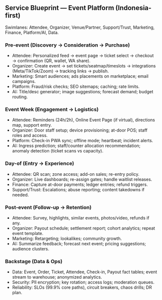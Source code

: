## Service Blueprint — Event Platform (Indonesia-first)

Swimlanes: Attendee, Organizer, Venue/Partner, Support/Trust, Marketing, Finance, Platform/AI, Data.

### Pre‑event (Discovery → Consideration → Purchase)

- Attendee: Personalized feed → event page → ticket select → checkout → confirmation (QR, wallet, WA share).
- Organizer: Create event → set tickets/seatmap/timeslots → integrations (Meta/TikTok/Zoom) → tracking links → publish.
- Marketing: Smart audiences; ads placements on marketplace; email campaigns.
- Platform: Fraud/risk checks; SEO sitemaps; caching; rate limits.
- AI: Title/desc generator; image suggestions; forecast demand; budget routing.

### Event Week (Engagement → Logistics)

- Attendee: Reminders (24h/2h), Online Event Page (if virtual), directions map, support entry.
- Organizer: Door staff setup; device provisioning; at-door POS; staff roles and access.
- Platform: Check-in PWA sync; offline mode; heartbeat; incident alerts.
- AI: Ingress prediction; staff/counter allocation recommendation; anomaly detection (ticket scans vs capacity).

### Day-of (Entry → Experience)

- Attendee: QR scan; zone access; add-on sales; re-entry policy.
- Organizer: Live dashboards; re-assign gates; handle waitlist releases.
- Finance: Capture at-door payments; ledger entries; refund triggers.
- Support/Trust: Escalations; abuse reporting; content takedowns if needed.

### Post‑event (Follow‑up → Retention)

- Attendee: Survey, highlights, similar events, photos/video, refunds if any.
- Organizer: Payout schedule; settlement report; cohort analytics; repeat event template.
- Marketing: Retargeting; lookalikes; community growth.
- AI: Summarize feedback; forecast next event; pricing suggestions; audience clusters.

### Backstage (Data & Ops)

- Data: Event, Order, Ticket, Attendee, Check-in, Payout fact tables; event stream to warehouse; anonymized analytics.
- Security: PII encryption; key rotation; access logs; moderation queues.
- Reliability: SLOs (99.9% core paths), circuit breakers, chaos drills; DR plan.
